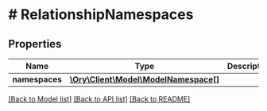 # # RelationshipNamespaces

## Properties

Name | Type | Description | Notes
------------ | ------------- | ------------- | -------------
**namespaces** | [**\Ory\Client\Model\ModelNamespace[]**](ModelNamespace.md) |  | [optional]

[[Back to Model list]](../../README.md#models) [[Back to API list]](../../README.md#endpoints) [[Back to README]](../../README.md)
